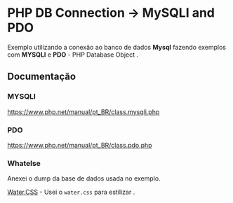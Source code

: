 # PHP DB Connection -> MySQLI and PDO

Exemplo utilizando a conexão ao banco de dados **Mysql** fazendo exemplos com **MYSQLI** e **PDO** - PHP Database Object .

## Documentação

### MYSQLI

https://www.php.net/manual/pt_BR/class.mysqli.php

### PDO

https://www.php.net/manual/pt_BR/class.pdo.php

### Whatelse

Anexei o dump da base de dados usada no exemplo.

[Water.CSS](https://github.com/kognise/water.css) - Usei o `water.css` para estilizar .
